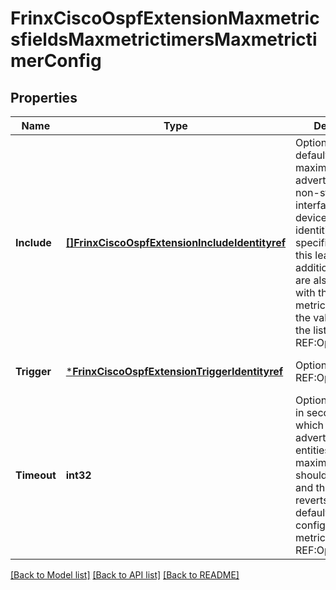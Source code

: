 # FrinxCiscoOspfExtensionMaxmetricsfieldsMaxmetrictimersMaxmetrictimerConfig

## Properties
Name | Type | Description | Notes
------------ | ------------- | ------------- | -------------
**Include** | [**[]FrinxCiscoOspfExtensionIncludeIdentityref**](frinx.cisco.ospf.extension.IncludeIdentityref.md) | Optional[By default, the maximum metric is advertised for all non-stub interfaces of a device. When identities are specified within this leaf-list, additional entities are also advertised with the maximum metric according to the values within the list.] REF:Optional.empty | [optional] [default to null]
**Trigger** | [***FrinxCiscoOspfExtensionTriggerIdentityref**](frinx.cisco.ospf.extension.TriggerIdentityref.md) | Optional.empty REF:Optional.empty | [optional] [default to null]
**Timeout** | **int32** | Optional[The delay, in seconds, after which the advertisement of entities with the maximum metric should be cleared, and the system reverts to the default, or configured, metrics.] REF:Optional.empty | [optional] [default to null]

[[Back to Model list]](../README.md#documentation-for-models) [[Back to API list]](../README.md#documentation-for-api-endpoints) [[Back to README]](../README.md)


